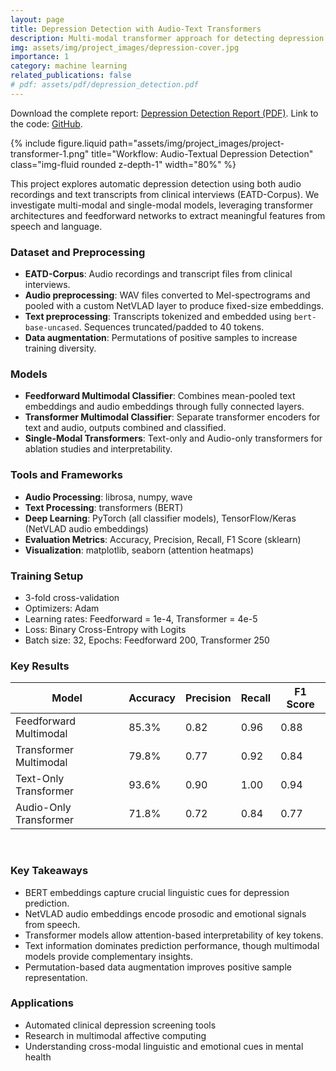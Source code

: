 ```yaml
---
layout: page
title: Depression Detection with Audio-Text Transformers
description: Multi-modal transformer approach for detecting depression from audio and text.
img: assets/img/project_images/depression-cover.jpg
importance: 1
category: machine learning
related_publications: false
# pdf: assets/pdf/depression_detection.pdf
---
```


Download the complete report: <a href="/assets/pdf/depression_detection.pdf" target="_blank">Depression Detection Report (PDF)</a>.
Link to the code: <a href="https://github.com/Sreya8/Audio-Textual-Depression-Detection-with-Multi-modal-Transformer" target="_blank">GitHub</a>.

<div class="text-center mt-4">
    {% include figure.liquid path="assets/img/project_images/project-transformer-1.png" title="Workflow: Audio-Textual Depression Detection" class="img-fluid rounded z-depth-1" width="80%" %}
</div>

This project explores automatic depression detection using both audio recordings and text transcripts from clinical interviews (EATD-Corpus). 
We investigate multi-modal and single-modal models, leveraging transformer architectures and feedforward networks to extract meaningful features from speech and language.

### Dataset and Preprocessing

- <strong>EATD-Corpus</strong>: Audio recordings and transcript files from clinical interviews.
- <strong>Audio preprocessing</strong>: WAV files converted to Mel-spectrograms and pooled with a custom NetVLAD layer to produce fixed-size embeddings.
- <strong>Text preprocessing</strong>: Transcripts tokenized and embedded using <code>bert-base-uncased</code>. Sequences truncated/padded to 40 tokens.
- <strong>Data augmentation</strong>: Permutations of positive samples to increase training diversity.

### Models

- **Feedforward Multimodal Classifier**: Combines mean-pooled text embeddings and audio embeddings through fully connected layers.
- **Transformer Multimodal Classifier**: Separate transformer encoders for text and audio, outputs combined and classified.
- **Single-Modal Transformers**: Text-only and Audio-only transformers for ablation studies and interpretability.

### Tools and Frameworks

- **Audio Processing**: librosa, numpy, wave
- **Text Processing**: transformers (BERT)
- **Deep Learning**: PyTorch (all classifier models), TensorFlow/Keras (NetVLAD audio embeddings)
- **Evaluation Metrics**: Accuracy, Precision, Recall, F1 Score (sklearn)
- **Visualization**: matplotlib, seaborn (attention heatmaps)

### Training Setup

- 3-fold cross-validation
- Optimizers: Adam
- Learning rates: Feedforward = 1e-4, Transformer = 4e-5
- Loss: Binary Cross-Entropy with Logits
- Batch size: 32, Epochs: Feedforward 200, Transformer 250

### Key Results

| Model | Accuracy | Precision | Recall | F1 Score |
|-------|----------|-----------|--------|----------|
| Feedforward Multimodal | 85.3% | 0.82 | 0.96 | 0.88 |
| Transformer Multimodal | 79.8% | 0.77 | 0.92 | 0.84 |
| Text-Only Transformer | 93.6% | 0.90 | 1.00 | 0.94 |
| Audio-Only Transformer | 71.8% | 0.72 | 0.84 | 0.77 |

<br>

### Key Takeaways

- BERT embeddings capture crucial linguistic cues for depression prediction.
- NetVLAD audio embeddings encode prosodic and emotional signals from speech.
- Transformer models allow attention-based interpretability of key tokens.
- Text information dominates prediction performance, though multimodal models provide complementary insights.
- Permutation-based data augmentation improves positive sample representation.

### Applications

- Automated clinical depression screening tools
- Research in multimodal affective computing
- Understanding cross-modal linguistic and emotional cues in mental health


